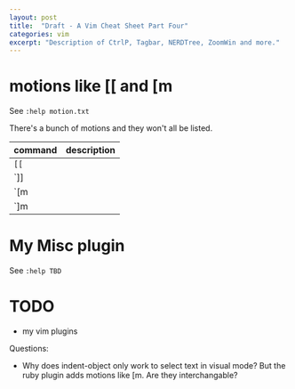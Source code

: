 ```yaml
---
layout: post
title:  "Draft - A Vim Cheat Sheet Part Four"
categories: vim
excerpt: "Description of CtrlP, Tagbar, NERDTree, ZoomWin and more."
---
```


# motions like [[ and [m

See `:help motion.txt`

There's a bunch of motions and they won't all be listed.

| command  | description         |
| ---      | -------             |
| `[[` | |
| `]] | |
| `[m | |
| `]m | |

# My Misc plugin

See `:help TBD`

# TODO

* my vim plugins

Questions:
* Why does indent-object only work to select text in visual mode? But
  the ruby plugin adds motions like [m. Are they interchangable?
